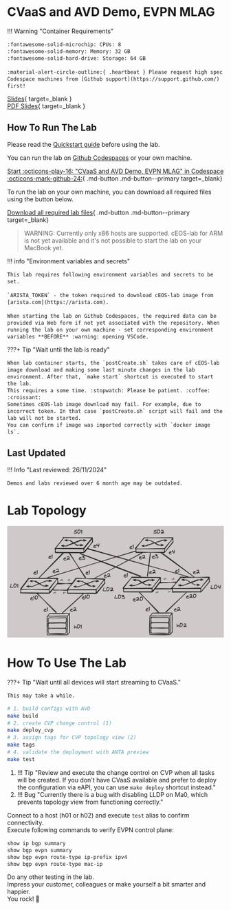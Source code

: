 # CVaaS and AVD Demo, EVPN MLAG

!!! Warning "Container Requirements"

    :fontawesome-solid-microchip: CPUs: 8  
    :fontawesome-solid-memory: Memory: 32 GB  
    :fontawesome-solid-hard-drive: Storage: 64 GB  

    :material-alert-circle-outline:{ .heartbeat } Please request high spec Codespace machines from [Github support](https://support.github.com/) first!

[Slides](https://{{gh.org_name}}.github.io/{{gh.repo_name}}/slides/cvaas-cvaas-and-avd-demo--evpn-mlag.html){ target=_blank }  
[PDF Slides](https://{{gh.org_name}}.github.io/{{gh.repo_name}}/pdfs/cvaas-cvaas-and-avd-demo--evpn-mlag.pdf){ target=_blank }

## How To Run The Lab

Please read the [Quickstart guide](https://ankudinov.github.io/aclabs/quickstart/) before using the lab.

You can run the lab on [Github Codespaces](https://codespaces.new/{{gh.repository}}/tree/{{gh.branch}}?quickstart=1&devcontainer_path=.devcontainer%2Fcvaas-cvaas-and-avd-demo--evpn-mlag%2Fdevcontainer.json) or your own machine.

[Start :octicons-play-16: "CVaaS and AVD Demo, EVPN MLAG" in Codespace :octicons-mark-github-24:](https://codespaces.new/{{gh.repository}}/tree/{{gh.branch}}?quickstart=1&devcontainer_path=.devcontainer%2Fcvaas-cvaas-and-avd-demo--evpn-mlag%2Fdevcontainer.json){ .md-button .md-button--primary target=_blank}

To run the lab on your own machine, you can download all required files using the button below.

[Download all required lab files](https://{{gh.org_name}}.github.io/aclabs/lab_archives/cvaas-cvaas-and-avd-demo--evpn-mlag.tar.gz){ .md-button .md-button--primary target=_blank}

> WARNING: Currently only x86 hosts are supported. cEOS-lab for ARM is not yet available and it's not possible to start the lab on your MacBook yet.

!!! info "Environment variables and secrets"

    This lab requires following environment variables and secrets to be set.

    `ARISTA_TOKEN` - the token required to download cEOS-lab image from [arista.com](https://arista.com).

    When starting the lab on Github Codespaces, the required data can be provided via Web form if not yet associated with the repository. When running the lab on your own machine - set corresponding environment variables **BEFORE** :warning: opening VSCode.

???+ Tip "Wait until the lab is ready"

    When lab container starts, the `postCreate.sh` takes care of cEOS-lab image download and making some last minute changes in the lab environment. After that, `make start` shortcut is executed to start the lab.
    This requires a some time. :stopwatch: Please be patient. :coffee: :croissant:
    Sometimes cEOS-lab image download may fail. For example, due to incorrect token. In that case `postCreate.sh` script will fail and the lab will not be started.  
    You can confirm if image was imported correctly with `docker image ls`.  

## Last Updated

!!! Info "Last reviewed: 26/11/2024"

    Demos and labs reviewed over 6 month age may be outdated.

# Lab Topology

![lab topology](assets/topos/small-l3ls-mlag.png)

# How To Use The Lab

???+ Tip "Wait until all devices will start streaming to CVaaS."

    This may take a while.

```bash
# 1. build configs with AVD
make build
# 2. create CVP change control (1)
make deploy_cvp
# 3. assign tags for CVP topology view (2)
make tags
# 4. validate the deployment with ANTA preview
make test
```

1. !!! Tip "Review and execute the change control on CVP when all tasks will be created. If you don't have CVaaS available and prefer to deploy the configuration via eAPI, you can use `make deploy` shortcut instead."
2. !!! Bug "Currently there is a bug with disabling LLDP on Ma0, which prevents topology view from functioning correctly."

Connect to a host (h01 or h02) and execute `test` alias to confirm connectivity.  
Execute following commands to verify EVPN control plane:

```text
show ip bgp summary
show bgp evpn summary
show bgp evpn route-type ip-prefix ipv4
show bgp evpn route-type mac-ip
```

Do any other testing in the lab.  
Impress your customer, colleagues or make yourself a bit smarter and happier.  
You rock! 🚀
